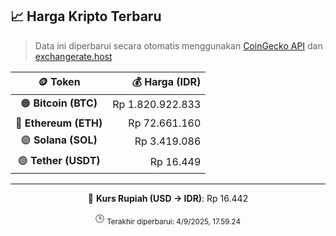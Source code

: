 

<!-- HARGA_KRIPTO -->
## 📈 Harga Kripto Terbaru

> Data ini diperbarui secara otomatis menggunakan [CoinGecko API](https://www.coingecko.com/) dan [exchangerate.host](https://exchangerate.host/)

<div align="center">

| 🪙 Token | 💰 Harga (IDR) |
|:------:|---------------:|
| 🟠 **Bitcoin (BTC)**   | Rp 1.820.922.833 |
| 🔵 **Ethereum (ETH)**  | Rp 72.661.160 |
| 🟣 **Solana (SOL)**    | Rp 3.419.086 |
| 🟢 **Tether (USDT)**   | Rp 16.449 |

---

💱 **Kurs Rupiah (USD → IDR)**: Rp 16.442

🕒 <sub>Terakhir diperbarui: 4/9/2025, 17.59.24</sub>

</div>
<!-- /HARGA_KRIPTO -->
